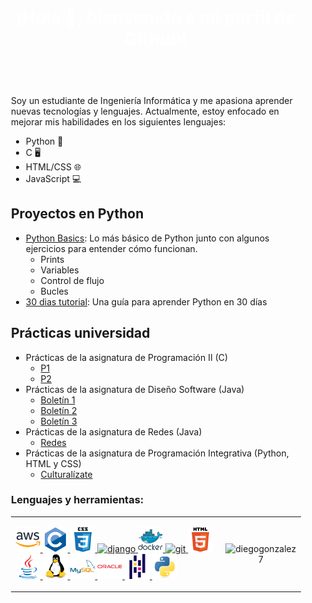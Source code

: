 <h1 align="center" style="background-image: url('https://img.freepik.com/foto-gratis/fondo-papel_53876-147734.jpg?size=626&ext=jpg&ga=GA1.1.672697106.1718582400&semt=ais_user'); color: white; padding: 20px; border-radius: 10px;">
  ¡Hola 👋, bienvenido a mi perfil de Github!
</h1>

<div style="background-image: url('https://img.freepik.com/foto-gratis/fondo-papel_53876-147734.jpg?size=626&ext=jpg&ga=GA1.1.672697106.1718582400&semt=ais_user'); padding: 20px; border-radius: 10px;">
  <p>Soy un estudiante de Ingeniería Informática y me apasiona aprender nuevas tecnologías y lenguajes. Actualmente, estoy enfocado en mejorar mis habilidades en los siguientes lenguajes:</p>
  <ul>
    <li>Python 🐍</li>
    <li>C 🖥️</li>
    <li>HTML/CSS 🌐</li>
    <li>JavaScript 💻</li>
  </ul>

  <h2>Proyectos en Python</h2>
  <ul>
    <li><a href="https://github.com/diegogonzalez7/Python_Basics">Python Basics</a>: Lo más básico de Python junto con algunos ejercicios para entender cómo funcionan.
      <ul>
        <li>Prints</li>
        <li>Variables</li>
        <li>Control de flujo</li>
        <li>Bucles</li>
      </ul>
    </li>
    <li><a href="https://github.com/diegogonzalez7/30diastutorial">30 dias tutorial</a>: Una guía para aprender Python en 30 días</li>
  </ul>

  <h2>Prácticas universidad</h2>
  <ul>
    <li>Prácticas de la asignatura de Programación II (C)
      <ul>
        <li><a href="https://github.com/diegogonzalez7/P1">P1</a></li>
        <li><a href="https://github.com/diegogonzalez7/P2">P2</a></li>
      </ul>
    </li>
    <li>Prácticas de la asignatura de Diseño Software (Java)
      <ul>
        <li><a href="https://github.com/diegogonzalez7/DS_boletin1">Boletín 1</a></li>
        <li><a href="https://github.com/diegogonzalez7/DS_boletin2">Boletín 2</a></li>
        <li><a href="https://github.com/diegogonzalez7/DS_pd">Boletín 3</a></li>
      </ul>
    </li>
    <li>Prácticas de la asignatura de Redes (Java)
      <ul>
        <li><a href="https://github.com/diegogonzalez7/Networks">Redes</a></li>
      </ul>
    </li>
    <li>Prácticas de la asignatura de Programación Integrativa (Python, HTML y CSS)
      <ul>
        <li><a href="https://github.com/diegogonzalez7/Culturalizate">Culturalízate</a></li>
      </ul>
    </li>
  </ul>

  <h3 align="left">Lenguajes y herramientas:</h3>
  <table align="center">
    <tr>
      <td>
        <p align="left">
          <a href="https://aws.amazon.com" target="_blank" rel="noreferrer">
            <img src="https://raw.githubusercontent.com/devicons/devicon/master/icons/amazonwebservices/amazonwebservices-original-wordmark.svg" alt="aws" width="40" height="40"/>
          </a>
          <a href="https://www.cprogramming.com/" target="_blank" rel="noreferrer">
            <img src="https://raw.githubusercontent.com/devicons/devicon/master/icons/c/c-original.svg" alt="c" width="40" height="40"/>
          </a>
          <a href="https://www.w3schools.com/css/" target="_blank" rel="noreferrer">
            <img src="https://raw.githubusercontent.com/devicons/devicon/master/icons/css3/css3-original-wordmark.svg" alt="css3" width="40" height="40"/>
          </a>
          <a href="https://www.djangoproject.com/" target="_blank" rel="noreferrer">
            <img src="https://cdn.worldvectorlogo.com/logos/django.svg" alt="django" width="40" height="40"/>
          </a>
          <a href="https://www.docker.com/" target="_blank" rel="noreferrer">
            <img src="https://raw.githubusercontent.com/devicons/devicon/master/icons/docker/docker-original-wordmark.svg" alt="docker" width="40" height="40"/>
          </a>
          <a href="https://git-scm.com/" target="_blank" rel="noreferrer">
            <img src="https://www.vectorlogo.zone/logos/git-scm/git-scm-icon.svg" alt="git" width="40" height="40"/>
          </a>
          <a href="https://www.w3.org/html/" target="_blank" rel="noreferrer">
            <img src="https://raw.githubusercontent.com/devicons/devicon/master/icons/html5/html5-original-wordmark.svg" alt="html5" width="40" height="40"/>
          </a>
          <a href="https://www.java.com" target="_blank" rel="noreferrer">
            <img src="https://raw.githubusercontent.com/devicons/devicon/master/icons/java/java-original.svg" alt="java" width="40" height="40"/>
          </a>
          <a href="https://www.linux.org/" target="_blank" rel="noreferrer">
            <img src="https://raw.githubusercontent.com/devicons/devicon/master/icons/linux/linux-original.svg" alt="linux" width="40" height="40"/>
          </a>
          <a href="https://www.mysql.com/" target="_blank" rel="noreferrer">
            <img src="https://raw.githubusercontent.com/devicons/devicon/master/icons/mysql/mysql-original-wordmark.svg" alt="mysql" width="40" height="40"/>
          </a>
          <a href="https://www.oracle.com/" target="_blank" rel="noreferrer">
            <img src="https://raw.githubusercontent.com/devicons/devicon/master/icons/oracle/oracle-original.svg" alt="oracle" width="40" height="40"/>
          </a>
          <a href="https://pandas.pydata.org/" target="_blank" rel="noreferrer">
            <img src="https://raw.githubusercontent.com/devicons/devicon/2ae2a900d2f041da66e950e4d48052658d850630/icons/pandas/pandas-original.svg" alt="pandas" width="40" height="40"/>
          </a>
          <a href="https://www.python.org" target="_blank" rel="noreferrer">
            <img src="https://raw.githubusercontent.com/devicons/devicon/master/icons/python/python-original.svg" alt="python" width="40" height="40"/>
          </a>
        </p>
      </td>
      <td>
        <div align="center">
          <img src="https://github-readme-stats.vercel.app/api/top-langs?username=diegogonzalez7&show_icons=true&locale=en&layout=compact" alt="diegogonzalez7" />
        </div>
      </td>
    </tr>
  </table>
</div>
